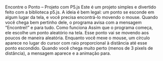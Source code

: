 Encontre o Ponto – Projeto com P5.js
Este é um projeto simples e divertido feito com a biblioteca p5.js. A ideia é bem legal: um ponto se esconde em algum lugar da tela, e você precisa encontrá-lo movendo o mouse. Quando você chega bem pertinho dele, o programa avisa com a mensagem “Encontrei!” e para tudo.
Como funciona
Assim que o programa começa, ele escolhe um ponto aleatório na tela.
Esse ponto vai se movendo aos poucos de maneira aleatória.
Enquanto você mexe o mouse, um círculo aparece no lugar do cursor com raio proporcional à distância até esse ponto escondido.
Quando você chega muito perto (menos de 3 pixels de distância), a mensagem aparece e a animação para.
